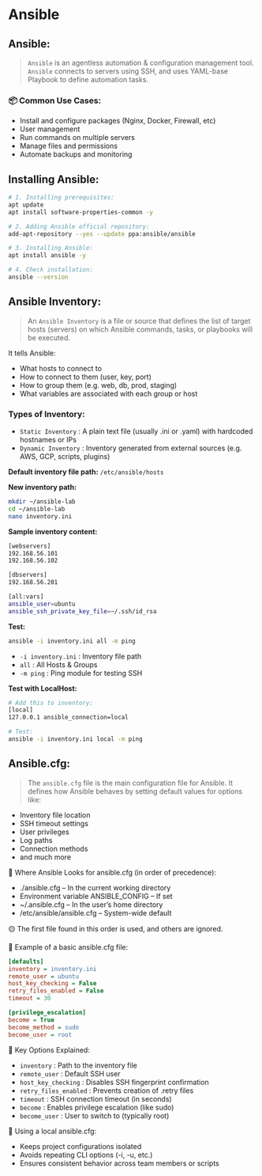 # Ansible

## Ansible:
> `Ansible` is an agentless automation & configuration management tool. `Ansible` connects to servers using SSH, and uses YAML-base Playbook to define automation tasks.

### 📦 Common Use Cases:
* Install and configure packages (Nginx, Docker, Firewall, etc)
* User management
* Run commands on multiple servers
* Manage files and permissions
* Automate backups and monitoring

## Installing Ansible:
```sh
# 1. Installing prerequisites:
apt update
apt install software-properties-common -y

# 2. Adding Ansible official repository:
add-apt-repository --yes --update ppa:ansible/ansible

# 3. Installing Ansible:
apt install ansible -y

# 4. Check installation:
ansible --version
```

## Ansible Inventory:
> An `Ansible Inventory` is a file or source that defines the list of target hosts (servers) on which Ansible commands, tasks, or playbooks will be executed.

It tells Ansible:
* What hosts to connect to
* How to connect to them (user, key, port)
* How to group them (e.g. web, db, prod, staging)
* What variables are associated with each group or host

### Types of Inventory:
* `Static Inventory` : A plain text file (usually .ini or .yaml) with hardcoded hostnames or IPs
* `Dynamic Inventory` : Inventory generated from external sources (e.g. AWS, GCP, scripts, plugins)

**Default inventory file path:** `/etc/ansible/hosts`

**New inventory path:**
```sh
mkdir ~/ansible-lab
cd ~/ansible-lab
nano inventory.ini
```

**Sample inventory content:**
```sh
[webservers]
192.168.56.101
192.168.56.102

[dbservers]
192.168.56.201

[all:vars]
ansible_user=ubuntu
ansible_ssh_private_key_file=~/.ssh/id_rsa
```
**Test:**
```sh
ansible -i inventory.ini all -m ping
```
* `-i inventory.ini` : Inventory file path
* `all` : All Hosts & Groups
* `-m ping` : Ping module for testing SSH

**Test with LocalHost:**
```sh
# Add this to inventory:
[local]
127.0.0.1 ansible_connection=local
```
```sh
# Test:
ansible -i inventory.ini local -m ping
```

## Ansible.cfg:

> The `ansible.cfg` file is the main configuration file for Ansible. It defines how Ansible behaves by setting default values for options like:

* Inventory file location
* SSH timeout settings
* User privileges
* Log paths
* Connection methods
* and much more

📍 Where Ansible Looks for ansible.cfg (in order of precedence):
* ./ansible.cfg – In the current working directory
* Environment variable ANSIBLE_CONFIG – If set
* ~/.ansible.cfg – In the user’s home directory
* /etc/ansible/ansible.cfg – System-wide default

🟡 The first file found in this order is used, and others are ignored.

📝 Example of a basic ansible.cfg file:
```ini
[defaults]
inventory = inventory.ini
remote_user = ubuntu
host_key_checking = False
retry_files_enabled = False
timeout = 30

[privilege_escalation]
become = True
become_method = sudo
become_user = root
```

🔎 Key Options Explained:
* `inventory` : Path to the inventory file
* `remote_user` : Default SSH user
* `host_key_checking` : Disables SSH fingerprint confirmation
* `retry_files_enabled` : Prevents creation of .retry files
* `timeout` : SSH connection timeout (in seconds)
* `become` : Enables privilege escalation (like sudo)
* `become_user` : User to switch to (typically root)

🎯 Using a local ansible.cfg:
* Keeps project configurations isolated
* Avoids repeating CLI options (-i, -u, etc.)
* Ensures consistent behavior across team members or scripts






